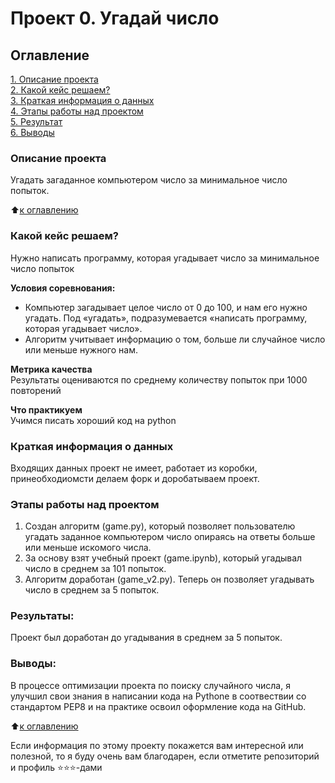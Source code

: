 # Проект 0. Угадай число

## Оглавление  
[1. Описание проекта](.README.md#Описание-проекта)  
[2. Какой кейс решаем?](.README.md#Какой-кейс-решаем)  
[3. Краткая информация о данных](.README.md#Краткая-информация-о-данных)  
[4. Этапы работы над проектом](.README.md#Этапы-работы-над-проектом)  
[5. Результат](.README.md#Результат)    
[6. Выводы](.README.md#Выводы) 

### Описание проекта    
Угадать загаданное компьютером число за минимальное число попыток.

:arrow_up:[к оглавлению](_)


### Какой кейс решаем?    
Нужно написать программу, которая угадывает число за минимальное число попыток

**Условия соревнования:**  
- Компьютер загадывает целое число от 0 до 100, и нам его нужно угадать. Под «угадать», подразумевается «написать программу, которая угадывает число».
- Алгоритм учитывает информацию о том, больше ли случайное число или меньше нужного нам.

**Метрика качества**     
Результаты оцениваются по среднему количеству попыток при 1000 повторений

**Что практикуем**     
Учимся писать хороший код на python


### Краткая информация о данных
Входящих данных проект не имеет, работает из коробки, принеобходиомсти делаем форк и доробатываем проект.


### Этапы работы над проектом  
1. Создан алгоритм (game.py), который позволяет пользователю угадать заданное компьютером число опираясь на ответы больше или меньше искомого числа.
2. За основу взят учебный проект (game.ipynb), который угадывал число в среднем за 101 попыток.
3. Алгоритм доработан (game_v2.py). Теперь он позволяет угадывать число в среднем за 5 попыток.


### Результаты:  
Проект был доработан до угадывания в среднем за 5 попыток.


### Выводы:  
В процессе оптимизации проекта по поиску случайного числа, я улучшил свои знания в написании кода на Pythone в соотвествии со стандартом PEP8 и на практике освоил оформление кода на GitHub.

:arrow_up:[к оглавлению](.README.md#Оглавление)


Если информация по этому проекту покажется вам интересной или полезной, то я буду очень вам благодарен, если отметите репозиторий и профиль ⭐️⭐️⭐️-дами